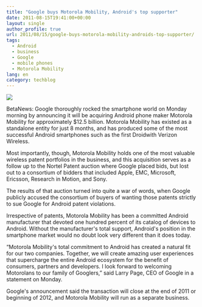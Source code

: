 ```yaml
---
title: "Google buys Motorola Mobility, Android's top supporter"
date: 2011-08-15T19:41:00+00:00
layout: single
author_profile: true
url: 2011/08/15/google-buys-motorola-mobility-androids-top-supporter/
tags:
  - Android
  - business
  - Google
  - mobile phones
  - Motorola Mobility
lang: en
category: techblog
---
```

[![](http://2.bp.blogspot.com/-OOfejdr2RcI/TklvP6c4C3I/AAAAAAAAD98/PD4COP8t_Yk/s320/Google.jpg)](http://2.bp.blogspot.com/-OOfejdr2RcI/TklvP6c4C3I/AAAAAAAAD98/PD4COP8t_Yk/s1600/Google.jpg)

BetaNews: Google thoroughly rocked the smartphone world on Monday morning by announcing it will be acquiring Android phone maker Motorola Mobility for approximately $12.5 billion. Motorola Mobility has existed as a standalone entity for just 8 months, and has produced some of the most successful Android smartphones such as the first Droidwith Verizon Wireless.

Most importantly, though, Motorola Mobility holds one of the most valuable wireless patent portfolios in the business, and this acquisition serves as a follow up to the Nortel Patent auction where Google placed bids, but lost out to a consortium of bidders that included Apple, EMC, Microsoft, Ericsson, Research in Motion, and Sony.

The results of that auction turned into quite a war of words, when Google publicly accused the consortium of buyers of wanting those patents strictly to sue Google for Android patent violations.

Irrespective of patents, Motorola Mobility has been a committed Android manufacturer that devoted one hundred percent of its catalog of devices to Android. Without the manufacturer's total support, Android's position in the smartphone market would no doubt look very different than it does today.

“Motorola Mobility's total commitment to Android has created a natural fit for our two companies. Together, we will create amazing user experiences that supercharge the entire Android ecosystem for the benefit of consumers, partners and developers. I look forward to welcoming Motorolans to our family of Googlers,” said Larry Page, CEO of Google in a statement on Monday.

Google's announcement said the transaction will close at the end of 2011 or beginning of 2012, and Motorola Mobility will run as a separate business.